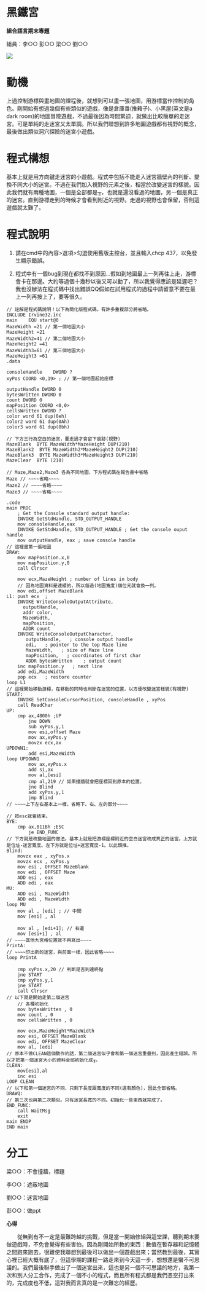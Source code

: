# 黑鐵宮

**組合語言期末專題**

組員：李○○ 彭○○ 梁○○ 劉○○

![](readme.png)

# 動機

上過控制游標與畫地圖的課程後，就想到可以畫一張地圖，用游標當作控制的角色。剛開始有想過幾個有些類似的遊戲，像是倉庫番(推箱子)、小黑屋(英文是a dark room)的地圖冒險遊戲，不過最後因為時間緊迫，就做出比較簡單的走迷宮。可是單純的走迷宮又太單調。所以我們聯想到許多地圖遊戲都有視野的概念，最後做出類似洞穴探險的迷宮小遊戲。

# 程式構想

基本上就是用方向鍵走迷宮的小遊戲。程式中包括不能走入迷宮牆壁內的判斷、變換不同大小的迷宮。不過在我們加入視野的元素之後，相當於改變迷宮的樣貌。因此我們就有兩種地圖，一個是全部都是╥，也就是還沒看過的地圖，另一個是真正的迷宮。直到游標走到的時候才會看到附近的視野。走過的視野也會保留，否則這遊戲就太難了。

# 程式說明

1. 請在cmd中的內容\>選項\>勾選使用舊版主控台，並且輸入chcp 437，以免發生顯示錯誤。

2. 程式中有一個bug到現在都找不到原因…假如到地圖最上一列再往上走，游標會卡在那邊。大約等過個十幾秒以後又可以動了，所以我覺得應該是延遲吧？我也沒辦法在程式碼中找出錯誤QQ假如在試用程式的過程中請留意不要在最上一列再按上了，要等很久。

```
// 註解是程式碼說明！以下為簡化版程式碼。有許多重複部分將省略。
INCLUDE Irvine32.inc
main    EQU start@0
MazeWidth =21 // 第一個地圖大小
MazeHeight =21
MazeWidth2=41 // 第二個地圖大小
MazeHeight2 =41
MazeWidth3=61 // 第三個地圖大小
MazeHeight3 =61
.data

consoleHandle    DWORD ?
xyPos COORD <0,19> ; // 第一個地圖起始座標

outputHandle DWORD 0
bytesWritten DWORD 0
count DWORD 0
mapPosition COORD <0,0>
cellsWritten DWORD ?
color word 61 dup(0eh)
color2 word 61 dup(0Ah)
color3 word 61 dup(0bh)

// 下方三行為空白的迷宮，要走過才會留下痕跡(視野)
MazeBlank  BYTE MazeWidth*MazeHeight DUP(210)
MazeBlank2  BYTE MazeWidth2*MazeHeight2 DUP(210)
MazeBlank3  BYTE MazeWidth3*MazeHeight3 DUP(210)
MazeClear  BYTE (210)

// Maze,Maze2,Maze3 各為不同地圖，下方程式碼在報告書中省略
Maze // ~~~~省略~~~~
Maze2 // ~~~~省略~~~~
Maze3 // ~~~~省略~~~~

.code
main PROC
    ; Get the Console standard output handle:
    INVOKE GetStdHandle, STD_OUTPUT_HANDLE
    mov consoleHandle,eax
    INVOKE GetStdHandle, STD_OUTPUT_HANDLE ; Get the console ouput handle
    mov outputHandle, eax ; save console handle
// 這裡畫第一張地圖
DRAW:
    mov mapPosition.x,0
    mov mapPosition.y,0
    call Clrscr

    mov ecx,MazeHeight ; number of lines in body
    // 因為地圖資料是連續的，所以每過(地圖寬度)個位元就會換一列。
    mov edi,offset MazeBlank
L1: push ecx  ;
    INVOKE WriteConsoleOutputAttribute,
      outputHandle,
      addr color,
      MazeWidth,
      mapPosition,
      ADDR count
    INVOKE WriteConsoleOutputCharacter,
       outputHandle,   ; console output handle
       edi,   ; pointer to the top Maze line
       MazeWidth,   ; size of Maze line
       mapPosition,   ; coordinates of first char
       ADDR bytesWritten    ; output count
    inc mapPosition.y   ; next line
    add edi,MazeWidth
    pop ecx   ; restore counter
loop L1
// 這裡開始移動游標，在移動的同時也判斷在迷宮的位置，以方便改變迷宮樣貌(有視野)
START:
    INVOKE SetConsoleCursorPosition, consoleHandle , xyPos
    call ReadChar
UP:
    cmp ax,4800h ;UP
        jne DOWN
        sub xyPos.y,1
        mov esi,offset Maze
        mov ax,xyPos.y
        movzx ecx,ax
UPDOWN1:
        add esi,MazeWidth
loop UPDOWN1
        mov ax,xyPos.x
        add si,ax
        mov al,[esi]
        cmp al,219 // 如果撞牆就會把座標回到原本的位置。
        jne Blind
        add xyPos.y,1
        jmp Blind
// ~~~~上下左右基本上一樣，省略下、右、左的部分~~~~

// 按esc就會結束。
BYE:
    cmp ax,011Bh ;ESC
        je END_FUNC
// 下方就是改變地圖的做法。基本上就是把游標座標附近的空白迷宮改成真正的迷宮。上方就是位址-迷宮寬度。左下方就是位址+迷宮寬度-1。以此類推。
Blind:
    movzx eax , xyPos.x
    movzx ecx , xyPos.y
    mov esi , OFFSET MazeBlank
    mov edi , OFFSET Maze
    ADD esi , eax
    ADD edi , eax
MU:
    ADD esi , MazeWidth
    ADD edi , MazeWidth
loop MU
    mov al , [edi] ; // 中間
    mov [esi] , al

    mov al , [edi+1]; // 右邊
    mov [esi+1] , al
// ~~~~其他九宮格位置就不再寫出~~~~
PrintA:
// ~~~~印出新的迷宮，與前面一樣，因此省略~~~~
loop PrintA

    cmp xyPos.x,20 // 判斷是否到達終點
    jne START
    cmp xyPos.y,1
    jne START
    call Clrscr
// 以下就是開始走第二個迷宮
    // 各種初始化
    mov bytesWritten , 0
    mov count , 0
    mov cellsWritten , 0

    mov ecx,MazeHeight*MazeWidth
    mov esi, OFFSET MazeBlank
    mov edi, OFFSET MazeClear
    mov al, [edi]
// 原本不做CLEAN這個動作的話，第二個迷宮似乎會和第一個迷宮重疊到，因此產生錯誤。所以才把第一個迷宮大小的資料全部初始化成╥。
CLEAN:
    mov[esi],al
    inc esi
LOOP CLEAN
// 以下和第一個迷宮的不同，只剩下長度跟寬度的不同(還有顏色)，因此全部省略。
DRAWQ:
// 第三次也與第二次類似。只有迷宮長寬的不同。初始化一些東西就完成了。
END_FUNC:
    call WaitMsg
    exit
main ENDP
END main
```

# 分工

梁○○：不會撞牆，標題

李○○：遮蔽地圖

劉○○：迷宮地圖

彭○○：做ppt

**心得**

　　從無到有不一定是最難跨越的挑戰，但是當一開始修組與這堂課，聽到期末要做遊戲時，不免會覺得有些害怕，因為剛開始所教的東西：數值在暫存器和記憶體之間跑來跑去，很難使我聯想到最後可以做出一個遊戲出來；當然教到最後，其實心裡已經大概有底了，但這學期的課程一路走來到今天這一步，想想還是蠻不可思議的。我們最後聯手做出了一個迷宮出來，這也是另一個不可思議的地方，我第一次和別人分工合作，完成了一個不小的程式，而且所有程式都是我們憑空打出來的，完成度也不低，這對我而言真的是一次難忘的經歷。
